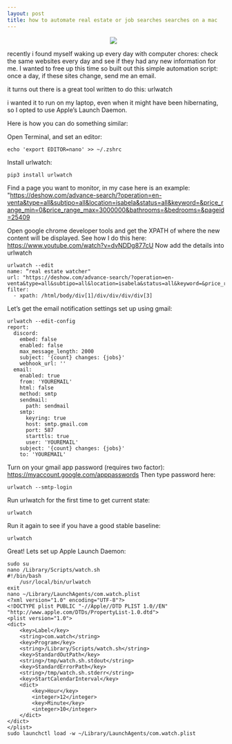 ```yaml
---
layout: post
title: how to automate real estate or job searches searches on a mac
---
```



<p align="center">
<img src="{{ site.baseurl }}/images/shock_white.png" align="center">&nbsp;&nbsp;&nbsp;
</p>

recently i found myself waking up every day with computer chores: check the same websites every day and see if they had any new information for me. I wanted to free up this time so built out this simple automation script: once a day, if these sites change, send me an email. 

it turns out there is a great tool written to do this: urlwatch

i wanted it to run on my laptop, even when it might have been hibernating, so I opted to use Apple’s Launch Daemon.

Here is how you can do something similar:

Open Terminal, and set an editor:
```console
echo 'export EDITOR=nano' >> ~/.zshrc 
```
Install urlwatch:

```console
pip3 install urlwatch
```
Find a page you want to monitor, in my case here is an example:
"https://deshow.com/advance-search/?operation=en-venta&type=all&subtipo=all&location=isabela&status=all&keyword=&price_range_min=0&price_range_max=3000000&bathrooms=&bedrooms=&pageid=25409


Open google chrome developer tools and get the XPATH of where the new content will be displayed. See how I do this here:
https://www.youtube.com/watch?v=dvNDDg877cU
Now add the details into urlwatch
```console
urlwatch --edit
name: “real estate watcher"
url: "https://deshow.com/advance-search/?operation=en-venta&type=all&subtipo=all&location=isabela&status=all&keyword=&price_range_min=0&price_range_max=3000000&bathrooms=&bedrooms=&pageid=25409"
filter:
  - xpath: /html/body/div[1]/div/div/div/div[3]
```

Let’s get the email notification settings set up using gmail:

```console
urlwatch --edit-config
report:
  discord:
    embed: false
    enabled: false
    max_message_length: 2000
    subject: '{count} changes: {jobs}'
    webhook_url: ''
  email:
    enabled: true
    from: 'YOUREMAIL'
    html: false
    method: smtp
    sendmail:
      path: sendmail
    smtp:
      keyring: true
      host: smtp.gmail.com
      port: 587
      starttls: true
      user: 'YOUREMAIL'
    subject: '{count} changes: {jobs}'
    to: 'YOUREMAIL'
```
Turn on your gmail app password (requires two factor): https://myaccount.google.com/apppasswords
Then type password here:
```console
urlwatch --smtp-login
```

Run urlwatch for the first time to get current state:
```console
urlwatch
```
Run it again to see if you have a good stable baseline:
```console
urlwatch
```

Great! Lets set up Apple Launch Daemon:
```console
sudo su
nano /Library/Scripts/watch.sh
#!/bin/bash
	/usr/local/bin/urlwatch
exit
nano ~/Library/LaunchAgents/com.watch.plist 
<?xml version="1.0" encoding="UTF-8"?>
<!DOCTYPE plist PUBLIC "-//Apple//DTD PLIST 1.0//EN" "http://www.apple.com/DTDs/PropertyList-1.0.dtd">
<plist version="1.0">
<dict>
    <key>Label</key>
    <string>com.watch</string>
    <key>Program</key>
    <string>/Library/Scripts/watch.sh</string>
    <key>StandardOutPath</key>
    <string>/tmp/watch.sh.stdout</string>
    <key>StandardErrorPath</key>
    <string>/tmp/watch.sh.stderr</string>
    <key>StartCalendarInterval</key>
    <dict>
        <key>Hour</key>
        <integer>12</integer>
        <key>Minute</key>
        <integer>10</integer>
    </dict>
</dict>
</plist>
sudo launchctl load -w ~/Library/LaunchAgents/com.watch.plist
```
